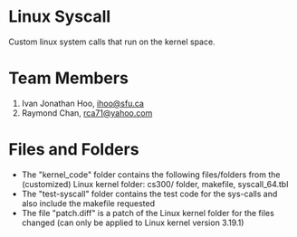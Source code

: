 # Linux Syscall
Custom linux system calls that run on the kernel space.

# Team Members
1. Ivan Jonathan Hoo, ihoo@sfu.ca
2. Raymond Chan, rca71@yahoo.com

# Files and Folders
- The "kernel_code" folder contains the following files/folders from the (customized) Linux kernel folder: cs300/ folder, makefile, syscall_64.tbl
- The "test-syscall" folder contains the test code for the sys-calls and also include the makefile requested
- The file "patch.diff" is a patch of the Linux kernel folder for the files changed (can only be applied to Linux kernel version 3.19.1)
